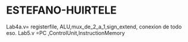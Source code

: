 # ESTEFANO-HUIRTELE

Lab4a.v= registerfile, ALU,mux_de_2_a_1,sign_extend,   conexion de todo eso.
Lab5.v =PC ,ControlUnit,InstructionMemory
